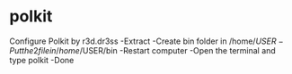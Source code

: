 # polkit
Configure Polkit
by r3d.dr3ss
-Extract
-Create bin folder in /home/$USER
-Put the 2 file in /home/$USER/bin
-Restart computer
-Open the terminal and type polkit
-Done

